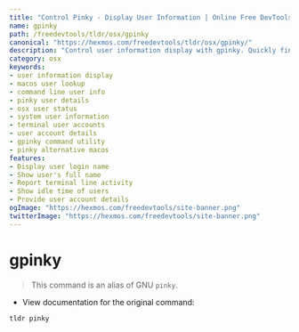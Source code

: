 ```yaml
---
title: "Control Pinky - Display User Information | Online Free DevTools by Hexmos"
name: gpinky
path: /freedevtools/tldr/osx/gpinky
canonical: "https://hexmos.com/freedevtools/tldr/osx/gpinky/"
description: "Control user information display with gpinky. Quickly find user details, login status, and system activity using this command line tool. Free online tool, no registration required."
category: osx
keywords:
- user information display
- macos user lookup
- command line user info
- pinky user details
- osx user status
- system user information
- terminal user accounts
- user account details
- gpinky command utility
- pinky alternative macos
features:
- Display user login name
- Show user's full name
- Report terminal line activity
- Show idle time of users
- Provide user account details
ogImage: "https://hexmos.com/freedevtools/site-banner.png"
twitterImage: "https://hexmos.com/freedevtools/site-banner.png"
---
```


# gpinky

> This command is an alias of GNU `pinky`.

- View documentation for the original command:

`tldr pinky`
